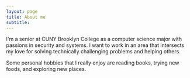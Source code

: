 ```yaml
---
layout: page
title: About me
subtitle: 
---
```

I'm a senior at CUNY Brooklyn College as a computer science major with passions in security and systems. I want to work in an area that intersects my love for solving technically challenging problems and helping others.

Some personal hobbies that I really enjoy are reading books, trying new foods, and exploring new places.

















       
           
               


